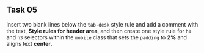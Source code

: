## Task 05
Insert two blank lines below the `tab-desk` style rule and add a comment with the text,  **Style rules for header area**, and then create one style rule for `h1` and `h3` selectors within the `mobile` class that sets the `padding` to **2%** and aligns text **center**. 
